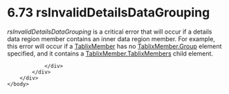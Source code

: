 <html dir="LTR" xmlns:mshelp="http://msdn.microsoft.com/mshelp" xmlns:ddue="http://ddue.schemas.microsoft.com/authoring/2003/5" xmlns:xlink="http://www.w3.org/1999/xlink" xmlns:tool="http://www.microsoft.com/tooltip">
    <head>
        <meta http-equiv="Content-Type" content="text/html; CHARSET=utf-8"></meta>
        <meta name="save" content="history"></meta>
        <title>6.73 rsInvalidDetailsDataGrouping</title>
        <xml>
            <mshelp:toctitle title="6.73 rsInvalidDetailsDataGrouping"></mshelp:toctitle>
            <mshelp:rltitle title="[MS-RDL]: rsInvalidDetailsDataGrouping"></mshelp:rltitle>
            <mshelp:keyword index="A" term="c347cd6a-c8d3-4f2f-8082-f938719ec3cc"></mshelp:keyword>
            <mshelp:attr name="DCSext.ContentType" value="open specification"></mshelp:attr>
            <mshelp:attr name="AssetID" value="c347cd6a-c8d3-4f2f-8082-f938719ec3cc"></mshelp:attr>
            <mshelp:attr name="TopicType" value="kbRef"></mshelp:attr>
            <mshelp:attr name="DCSext.Title" value="[MS-RDL]: rsInvalidDetailsDataGrouping" />
        </xml>
    </head>
    <body>
        <div id="header">
            <h1 class="heading">6.73 rsInvalidDetailsDataGrouping</h1>
        </div>
        <div id="mainSection">
            <div id="mainBody">
                <div id="allHistory" class="saveHistory"></div>
                <div id="sectionSection0" class="section" name="collapseableSection">
                    

<p><i>rsInvalidDetailsDataGrouping</i> is a critical error that
will occur if a details data region member contains an inner data region
member. For example, this error will occur if a <a href="1d8a9691-b173-4e24-9ea9-1f486bc824fd.html">TablixMember</a> has no <a href="2a2f7641-4f42-44c0-81a5-c17c61b75802.html">TablixMember.Group</a> element
specified, and it contains a <a href="7ae83816-80d9-42e6-97bb-4f5381e54c33.html">TablixMember.TablixMembers</a>
child element.</p>


                </div>
            </div>
        </div>
    </body>
</html>